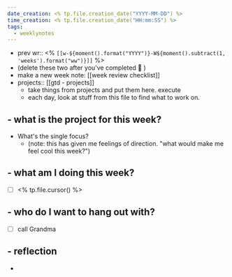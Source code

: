```yaml
---
date_creation: <% tp.file.creation_date("YYYY-MM-DD") %>
time_creation: <% tp.file.creation_date("HH:mm:SS") %>
tags:
  - weeklynotes
---
```

- prev wr:: <% `[[w-${moment().format("YYYY")}-W${moment().subtract(1, 'weeks').format("ww")}]]` %>
- (delete these two after you've completed 💙 )
- make a new week note: [[week review checklist]]
- projects:: [[gtd - projects]]
	- take things from projects and put them here. execute
	- each day, look at stuff from this file to find what to work on.

## - what is the project for this week?
- What's the single focus?
	- (note: this has given me feelings of direction. "what would make me feel cool this week?")

##  - what am I doing this week?
- [ ] <% tp.file.cursor() %>

## - who do I want to hang out with?
- [ ] call Grandma

## - reflection
- 